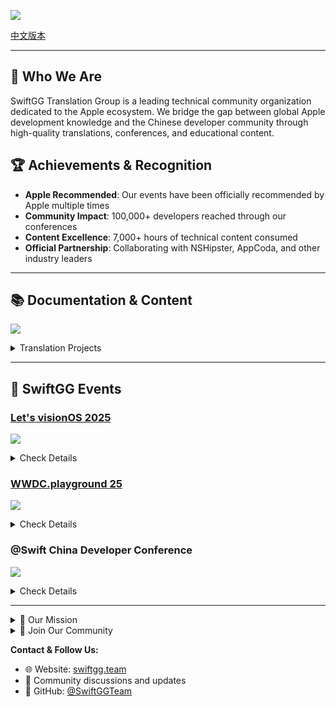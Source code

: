 ![](https://jin.cr/banner.png)

[中文版本](https://github.com/SwiftGGTeam/.github/blob/main/profile/README_CN.md)

------

## 🎯 **Who We Are**

SwiftGG Translation Group is a leading technical community organization dedicated to the Apple ecosystem. We bridge the gap between global Apple development knowledge and the Chinese developer community through high-quality translations, conferences, and educational content.

## 🏆 Achievements & Recognition

- **Apple Recommended**: Our events have been officially recommended by Apple multiple times
- **Community Impact**: 100,000+ developers reached through our conferences
- **Content Excellence**: 7,000+ hours of technical content consumed
- **Official Partnership**: Collaborating with NSHipster, AppCoda, and other industry leaders

------

## 📚 Documentation & Content

![](https://jin.cr/translate.png)

<details>

<summary>Translation Projects
</summary>
All our translations are **officially authorized** by original authors, ensuring quality and authenticity.

**Platforms & Coverage:**

- iOS, watchOS, macOS, Swift, and broader Apple ecosystem
- Partnership with leading technical publications
- Continuous updates with latest Apple technologies

**Our Websites:**

- 🆕 [New SwiftGG Website](https://swiftgg.team/) - Modern platform with latest content
- 📖 [The Swift Programming Language (Chinese)](https://doc.swiftgg.team) - *Officially referenced by [Swift.org](https://swift.org/documentation/#the-swift-programming-language)*
- 🐦[Swift Programing Language in Chinese](https://swift.swiftgg.team)

</details>

------

## 🎪 SwiftGG Events

### [Let's visionOS 2025](https://letsvision.swiftgg.team/)
![](https://jin.cr/vision.png)

<details>

<summary>Check Details</summary>

LET’S VISION 2025 is the largest and most international Apple ecosystem conference in China. You can think of LET’S VISION as a brand akin to “TGS,” “GC,” or “ChinaJoy” within the Apple ecosystem. We are dedicated to creating an industry-leading conference centered around the Apple ecosystem, showcasing outstanding products and innovations within this space. 

The conference will take place from March 1 to March 2, 2025, with the theme [AI + Spatial Computing = Infinity♾️], and will be held at Shanghai Flower Harbor. We have specially built a 10,000-square-meter venue for this event, featuring a conference hall that accommodates over 1,000 attendees and an exhibition area with more than 100 booths. 

Whether you are a developer, designer, product manager, entrepreneur, investor, or student, this conference offers a unique platform to access cutting-edge technologies and practices while significantly expanding your horizons and network.

**Notable Speakers Included:**

* **Clement Boissiere** - Founder of SXP Studio, Creative Technologist
* **Cui Jonathan** - Founder of TouchFuture
* **Cheng Chen** - Technical Operation Lead for the Model Scope Community
* **Cosmo** - Founder of Illusion Tech, Creator of Seasons and Story
* **Daiki Matsudate** - Organizer of try! Swift Tokyo
* **Doug North Cook** - App Store Awards 24 winner, Creature CEO
* **Wei Liu** Technical Director at Epic Games China
* **Paul Hudson** - Creator of Hacking with Swift
* 30+ more...

</details>

### [WWDC.playground 25](https://wwdc25.swiftgg.team/)
![](https://jin.cr/wwdc25.png)

<details>

<summary>Check Details</summary>

On June 9, Beijing, Shanghai, and Shenzhen will once again host simultaneous in-person Watch Parties for WWDC25 — co-hosted by SwiftGG and local partners: SSPai, GeekPark, and AIHH.

**Notable Speakers Included:**

- 🎤 **Tao Zhang** - CEO of Minority
- 🏆 **Liu Yi** - Apple Design Award Nominee
- 📸 **Lin Jiashu** - Founder of NOMO (Flying Pigs)
- 🇹🇼 **Huang Yisuan** - Head of Taiwan's iPlayground Tech Community
- 💻 **Wang Wei** - Swift Language Technology Leader

**Conference Archive:**

- [🎯 wwdc.playground 24](https://wwdc24.swiftgg.team/en/)
- [🎯 wwdc.playground 23](https://wwdc23.swiftgg.team/)
- [🎯 wwdc.playground 22](https://wwdc22.swiftgg.team/)
- [🎯 wwdc.playground 21](https://wwdc21.swiftgg.team/)

</details>

### @Swift China Developer Conference
![](https://jin.cr/atswift.png)

<details>

<summary>Check Details</summary>

Connecting the Chinese Swift community with international expertise through comprehensive developer conferences.

- [📱 @Swift 2018 China Developer Conference](https://atswift2018.swiftgg.team/)
- [📱 @Swift 2017 China Developer Conference](https://atswift2017.swiftgg.team/)
- [📱 @Swift 2016 China Developer Conference](https://atswift2016.swiftgg.team/)

📂 **Resources**: Conference slides and demos available at [github.com/atConf](https://github.com/atConf)

</details>

------

<details>

<summary>🌟 Our Mission</summary>

As a **non-profit organization**, we are committed to:

✨ **Accessibility** - Making cutting-edge Apple development knowledge accessible to Chinese developers

🌍 **Global Connection** - Building bridges between international and domestic technical communities

🚀 **Innovation** - Presenting forward-thinking and valuable content to advance the developer ecosystem

💡 **Quality** - Maintaining high standards through authorized translations and expert speakers

</details>

<details>

<summary>🤝 Join Our Community</summary>

We believe in the power of collaboration and knowledge sharing. Whether you're a seasoned developer, translator, or Apple enthusiast, there's a place for you in our community.

**Get Involved:**

- Contribute to translations
- Speak at our events
- Share knowledge and insights
- Help us build a better developer ecosystem

------

*Together, let's create a more connected and knowledgeable Apple developer community! 🍎*

------

</details>

**Contact & Follow Us:**

- 🌐 Website: [swiftgg.team](https://swiftgg.team/)
- 📧 Community discussions and updates
- 🐙 GitHub: [@SwiftGGTeam](https://github.com/SwiftGGTeam)
